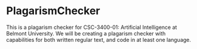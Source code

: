 # PlagarismChecker
This is a plagarism checker for CSC-3400-01: Artificial Intelligence at Belmont University. We will be creating a plagarism checker 
with capabilities for both written regular text, and code in at least one language.
